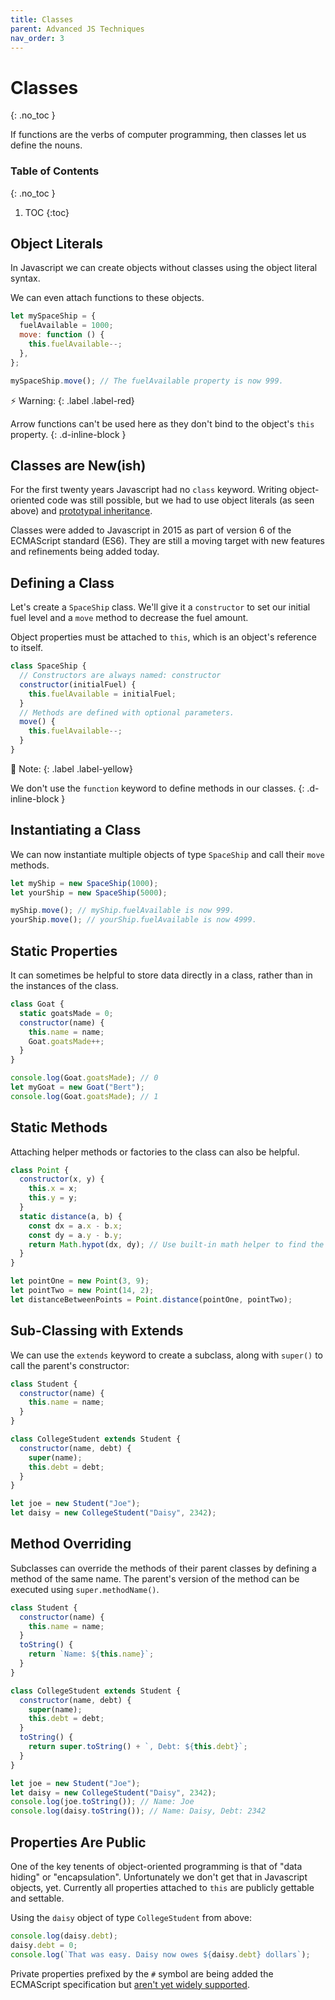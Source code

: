 ```yaml
---
title: Classes
parent: Advanced JS Techniques
nav_order: 3
---
```


<!--prettier-ignore-start-->
# Classes
{: .no_toc }

If functions are the verbs of computer programming, then classes let us define the nouns.

### Table of Contents
{: .no_toc }

1. TOC
{:toc}

<!--prettier-ignore-end-->

## Object Literals

In Javascript we can create objects without classes using the object literal syntax.

We can even attach functions to these objects.

```javascript
let mySpaceShip = {
  fuelAvailable = 1000;
  move: function () {
    this.fuelAvailable--;
  },
};

mySpaceShip.move(); // The fuelAvailable property is now 999.
```

⚡ Warning:
{: .label .label-red}

Arrow functions can't be used here as they don't bind to the object's `this` property.
{: .d-inline-block }

## Classes are New(ish)

For the first twenty years Javascript had no `class` keyword. Writing object-oriented code was still possible, but we had to use object literals (as seen above) and [prototypal inheritance](https://javascript.info/prototype-inheritance).

Classes were added to Javascript in 2015 as part of version 6 of the ECMAScript standard (ES6). They are still a moving target with new features and refinements being added today.

## Defining a Class

Let's create a `SpaceShip` class. We'll give it a `constructor` to set our initial fuel level and a `move` method to decrease the fuel amount.

Object properties must be attached to `this`, which is an object's reference to itself.

```javascript
class SpaceShip {
  // Constructors are always named: constructor
  constructor(initialFuel) {
    this.fuelAvailable = initialFuel;
  }
  // Methods are defined with optional parameters.
  move() {
    this.fuelAvailable--;
  }
}
```

🎵 Note:
{: .label .label-yellow}

We don't use the `function` keyword to define methods in our classes.
{: .d-inline-block }

## Instantiating a Class

We can now instantiate multiple objects of type `SpaceShip` and call their `move` methods.

```javascript
let myShip = new SpaceShip(1000);
let yourShip = new SpaceShip(5000);

myShip.move(); // myShip.fuelAvailable is now 999.
yourShip.move(); // yourShip.fuelAvailable is now 4999.
```

## Static Properties

It can sometimes be helpful to store data directly in a class, rather than in the instances of the class.

```javascript
class Goat {
  static goatsMade = 0;
  constructor(name) {
    this.name = name;
    Goat.goatsMade++;
  }
}

console.log(Goat.goatsMade); // 0
let myGoat = new Goat("Bert");
console.log(Goat.goatsMade); // 1
```

## Static Methods

Attaching helper methods or factories to the class can also be helpful.

```javascript
class Point {
  constructor(x, y) {
    this.x = x;
    this.y = y;
  }
  static distance(a, b) {
    const dx = a.x - b.x;
    const dy = a.y - b.y;
    return Math.hypot(dx, dy); // Use built-in math helper to find the distance.
  }
}

let pointOne = new Point(3, 9);
let pointTwo = new Point(14, 2);
let distanceBetweenPoints = Point.distance(pointOne, pointTwo);
```

## Sub-Classing with Extends

We can use the `extends` keyword to create a subclass, along with `super()` to call the parent's constructor:

```javascript
class Student {
  constructor(name) {
    this.name = name;
  }
}

class CollegeStudent extends Student {
  constructor(name, debt) {
    super(name);
    this.debt = debt;
  }
}

let joe = new Student("Joe");
let daisy = new CollegeStudent("Daisy", 2342);
```

## Method Overriding

Subclasses can override the methods of their parent classes by defining a method of the same name. The parent's version of the method can be executed using `super.methodName()`.

```javascript
class Student {
  constructor(name) {
    this.name = name;
  }
  toString() {
    return `Name: ${this.name}`;
  }
}

class CollegeStudent extends Student {
  constructor(name, debt) {
    super(name);
    this.debt = debt;
  }
  toString() {
    return super.toString() + `, Debt: ${this.debt}`;
  }
}

let joe = new Student("Joe");
let daisy = new CollegeStudent("Daisy", 2342);
console.log(joe.toString()); // Name: Joe
console.log(daisy.toString()); // Name: Daisy, Debt: 2342
```

## Properties Are Public

One of the key tenents of object-oriented programming is that of "data hiding" or "encapsulation". Unfortunately we don't get that in Javascript objects, yet. Currently all properties attached to `this` are publicly gettable and settable.

Using the `daisy` object of type `CollegeStudent` from above:

```javascript
console.log(daisy.debt);
daisy.debt = 0;
console.log(`That was easy. Daisy now owes ${daisy.debt} dollars`);
```

Private properties prefixed by the `#` symbol are being added the ECMAScript specification but [aren't yet widely supported](https://caniuse.com/mdn-javascript_classes_private_class_fields).
